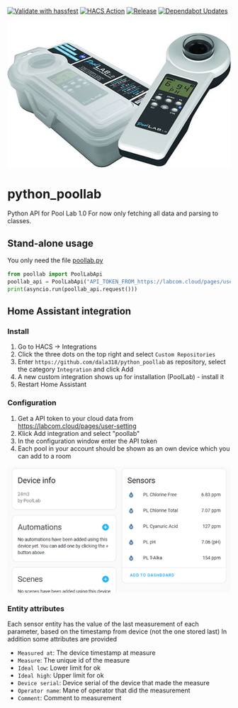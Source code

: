 [![Validate with hassfest](https://github.com/dala318/python_poollab/actions/workflows/hassfest.yaml/badge.svg)](https://github.com/dala318/python_poollab/actions/workflows/hassfest.yaml)
[![HACS Action](https://github.com/dala318/python_poollab/actions/workflows/hacs.yaml/badge.svg)](https://github.com/dala318/python_poollab/actions/workflows/hacs.yaml)
[![Release](https://github.com/dala318/python_poollab/actions/workflows/release.yaml/badge.svg)](https://github.com/dala318/python_poollab/actions/workflows/release.yaml)
[![Dependabot Updates](https://github.com/dala318/python_poollab/actions/workflows/dependabot/dependabot-updates/badge.svg)](https://github.com/dala318/python_poollab/actions/workflows/dependabot/dependabot-updates)

![Logo](PoolLab.jpg)
# python_poollab
Python API for Pool Lab 1.0
For now only fetching all data and parsing to classes.

## Stand-alone usage
You only need the file [poollab.py](custom_components/poollab/poollab.py)

```python
from poollab import PoolLabApi
poollab_api = PoolLabApi("API_TOKEN_FROM_https://labcom.cloud/pages/user-setting")
print(asyncio.run(poollab_api.request()))
```

## Home Assistant integration

### Install
1. Go to HACS -> Integrations
2. Click the three dots on the top right and select `Custom Repositories`
3. Enter `https://github.com/dala318/python_poollab` as repository, select the category `Integration` and click Add
4. A new custom integration shows up for installation (PoolLab) - install it
5. Restart Home Assistant

### Configuration
1. Get a API token to your cloud data from https://labcom.cloud/pages/user-setting
2. Klick Add integration and select "poollab"
3. In the configuration window enter the API token
4. Each pool in your account should be shown as an own device which you can add to a room

![Example device](device_integration_example.png)

### Entity attributes
Each sensor entity has the value of the last measurement of each parameter, based on the timestamp from device (not the one stored last)
In addition some attributes are provided
* `Measured at`: The device timestamp at measure
* `Measure`: The unique id of the measure
* `Ideal low`: Lower limit for ok
* `Ideal high`: Upper limit for ok
* `Device serial`: Device serial of the device that made the measure
* `Operator name`: Mane of operator that did the measurement
* `Comment`: Comment to measurement
